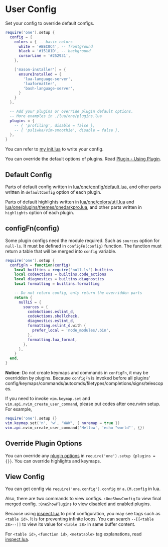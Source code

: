 # User Config

Set your config to override default configs.

```lua
require('one').setup {
  config = {
    colors = { -- basic colors
      white = '#BEC0C4', -- frontground
      black = '#15181D', -- background
      cursorLine = '#252931',
    },

    ['mason-installer'] = {
      ensureInstalled = {
        'lua-language-server',
        'luaformatter',
        'bash-language-server',
      }
    }
  },

  -- Add your plugins or override plugin default options.
  -- More examples in ./lua/one/plugins.lua
  plugins = {
    -- { 'profiling', disable = false },
    -- { 'psliwka/vim-smoothie', disable = false },
  },
}
```

You can refer to [my init.lua][init.lua] to write your config.

You can override the default options of plugins. Read [Plugin - Using Plugin](./plugin.md#using-plugin).

## Default Config

Parts of default config written in [lua/one/config/default.lua](../lua/one/config/default.lua), and other parts written in `defaultConfig` option of each plugin.

Parts of default highlights written in [lua/one/colors/util.lua](../lua/one/colors/util.lua) and [lua/one/plugins/themes/onedarkpro.lua](../lua/one/plugins/themes/onedarkpro.lua), and other parts written in `highlights` option of each plugin.

## configFn(config)

Some plugin configs need the module required. Such as `sources` option for `null-ls`.
It must be defined in `configFn(config)` function.
The function must return a table that will be merged into `config` variable.

```lua
require('one').setup {
  configFn = function(config)
    local builtins = require('null-ls').builtins
    local codeActions = builtins.code_actions
    local diagnostics = builtins.diagnostics
    local formatting = builtins.formatting

    -- Do not return config, only return the overridden parts
    return {
      nullLS = {
        sources = {
          codeActions.eslint_d,
          codeActions.shellcheck,
          diagnostics.eslint_d,
          formatting.eslint_d.with {
            prefer_local = 'node_modules/.bin',
          },
          formatting.lua_format,
        },
      },
    }
  end,
}
```

**Notice**: Do not create keymaps and commands in `configFn`, it may be overridden by plugins.
Because `configFn` is invoked before all plugins' config/keymaps/commands/autocmds/filetypes/completions/signs/telescopes.

If you need to invoke `vim.keymap.set` and `vim.api.nvim_create_user_command`, please put codes after one.nvim setup. For example,

```lua
require('one').setup {}
vim.keymap.set('n', 'w', 'WWW', { noremap = true })
vim.api.nvim_create_user_command('Hellow', 'echo "world"', {})
```

## Override Plugin Options

You can override any [plugin options](./plugin.md#plugin-options) in `require('one').setup {plugins = {}}`. You can override highlights and keymaps.

## View Config

You can get config via `require('one.config').config` or `a.CM.config` in lua.

Also, there are two commands to view configs.
`:OneShowConfig` to view final merged config.
`:OneShowPlugins` to view disabled and enabled plugins.

Because using [inspect.lua](https://github.com/kikito/inspect.lua) to print configuration,
you may see tags such as `<table id>`. It is for preventing infinite loops.
You can search `--[[<table 28>--]]` to view its value for `<table 28>` in same buffer content.

For `<table id>`, `<function id>`, `<metatable>` tag explanations, read [inspect.lua](https://github.com/kikito/inspect.lua#examples-of-use).


<!-- links -->

[init.lua]: https://github.com/adoyle-h/neovim-config/blob/master/init.lua
